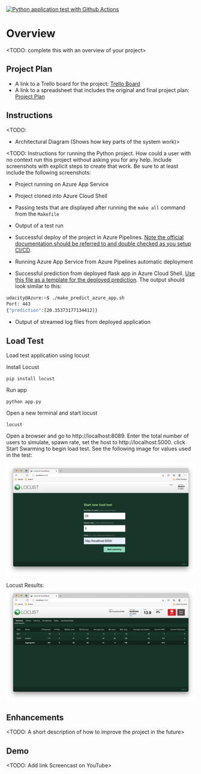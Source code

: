 [![Python application test with Github Actions](https://github.com/mwarr3n/udacity-p2-build-a-cicd-pipeline/actions/workflows/pythonapp.yml/badge.svg)](https://github.com/mwarr3n/udacity-p2-build-a-cicd-pipeline/actions/workflows/pythonapp.yml)

# Overview

<TODO: complete this with an overview of your project>

## Project Plan

* A link to a Trello board for the project: [Trello Board](https://trello.com/b/FHIB0W1R/project-2-building-a-ci-cd-pipeline)
* A link to a spreadsheet that includes the original and final project plan: [Project Plan]()

## Instructions

<TODO:  
* Architectural Diagram (Shows how key parts of the system work)>

<TODO:  Instructions for running the Python project.  How could a user with no context run this project without asking you for any help.  Include screenshots with explicit steps to create that work. Be sure to at least include the following screenshots:

* Project running on Azure App Service

* Project cloned into Azure Cloud Shell

* Passing tests that are displayed after running the `make all` command from the `Makefile`

* Output of a test run

* Successful deploy of the project in Azure Pipelines.  [Note the official documentation should be referred to and double checked as you setup CI/CD](https://docs.microsoft.com/en-us/azure/devops/pipelines/ecosystems/python-webapp?view=azure-devops).

* Running Azure App Service from Azure Pipelines automatic deployment

* Successful prediction from deployed flask app in Azure Cloud Shell.  [Use this file as a template for the deployed prediction](https://github.com/udacity/nd082-Azure-Cloud-DevOps-Starter-Code/blob/master/C2-AgileDevelopmentwithAzure/project/starter_files/flask-sklearn/make_predict_azure_app.sh).
The output should look similar to this:

```bash
udacity@Azure:~$ ./make_predict_azure_app.sh
Port: 443
{"prediction":[20.35373177134412]}
```

* Output of streamed log files from deployed application

> 

## Load Test
Load test application using locust

Install Locust
```
pip install locust
```

Run app
```
python app.py
```

Open a new terminal and start locust
```
locust
```

Open a browser and go to http://localhost:8089. Enter the total number of users to simulate, spawn rate, set the host to http://localhost:5000.  click Start Swarming to begin load test. See the following image for values used in the test:

![locust-start.png](img/locust-start.png)

Locust Results:
![locust-finished.png](img/locust-finished.png)

## Enhancements

<TODO: A short description of how to improve the project in the future>

## Demo 

<TODO: Add link Screencast on YouTube>



